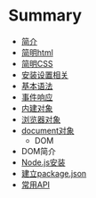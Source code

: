 # Summary

* [简介](README.md)
* [简明html](jian_ming_html_biao_qian.md)
* [简明CSS](jian_ming_css.md)
* [安装设置相关](chapter1.md)
* [基本语法](ji_ben_yu_fa.md)
* [事件响应](shi_jian_xiang_ying.md)
* [内建对象](dui_xiang.md)
* [浏览器对象](liu_lan_qi_dui_xiang.md)
* [document对象](documentdui_xiang.md)
   * DOM
* DOM简介
* [Node.js安装](nodejs.md)
* [建立package.json](jian_li_package__json_lai_guan_li_node__js_xiang_m.md)
* [常用API](chang_yong_api.md)

